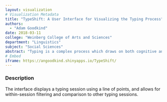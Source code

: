 ```yaml
---
layout: visualization
# Visualization Metadata
title: "TypeShift: A User Interface for Visualizing the Typing Process"
authors:
  - "Adam Goodkind"
date: 2018-03-11
college: "Weinberg College of Arts and Sciences"
department: "Linguistics"
subject: "Social Sciences"
abstract: "Typing is a complex process which draws on both cognitive and motor skills. By visualizing holistic trends in the typing process, TypeShift aims to elucidate the often-noisy information signals that are used to represent typing patterns. The importance of a tool such as TypeShift is that it can help answer the question, “What kind of typing session is being produced?” The typist session can be compared to other typing sessions, and aspects of the session itself, e.g. revisions and pauses, can be evaluated. Language production is both a stream of flowing words, as well as a series of separate word tokens. By allowing a user to capture both the holistic process as a single linear progression, as well as highlighting individual characteristics of each particular token, the tool can help a user understand both aspects."
# Embed
iframe: https://angoodkind.shinyapps.io/TypeShift/
---
```

### Description
The interface displays a typing session using a line of points, and allows for within-session filtering and comparison to other typing sessions.
